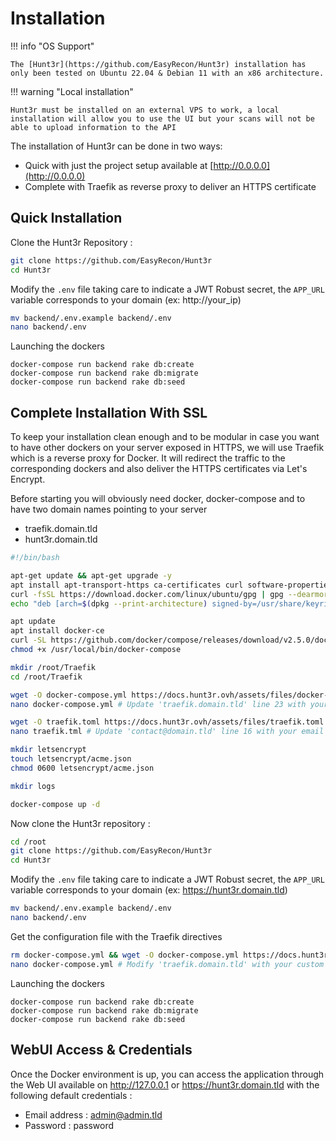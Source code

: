 # Installation

!!! info "OS Support"

    The [Hunt3r](https://github.com/EasyRecon/Hunt3r) installation has only been tested on Ubuntu 22.04 & Debian 11 with an x86 architecture.

!!! warning "Local installation"

    Hunt3r must be installed on an external VPS to work, a local installation will allow you to use the UI but your scans will not be able to upload information to the API

The installation of Hunt3r can be done in two ways:

- Quick with just the project setup available at [http://0.0.0.0](http://0.0.0.0)
- Complete with Traefik as reverse proxy to deliver an HTTPS certificate

## Quick Installation

Clone the Hunt3r Repository :

```bash
git clone https://github.com/EasyRecon/Hunt3r
cd Hunt3r
```

Modify the `.env` file taking care to indicate a JWT Robust secret, the `APP_URL` variable corresponds to your domain (ex: http://your_ip)

```bash
mv backend/.env.example backend/.env  
nano backend/.env
```

Launching the dockers

```docker
docker-compose run backend rake db:create
docker-compose run backend rake db:migrate
docker-compose run backend rake db:seed
```
    
## Complete Installation With SSL

To keep your installation clean enough and to be modular in case you want to have other dockers on your server exposed in HTTPS, we will use Traefik which is a reverse proxy for Docker.
It will redirect the traffic to the corresponding dockers and also deliver the HTTPS certificates via Let's Encrypt.

Before starting you will obviously need docker, docker-compose and to have two domain names pointing to your server

- traefik.domain.tld
- hunt3r.domain.tld

```bash
#!/bin/bash

apt-get update && apt-get upgrade -y
apt install apt-transport-https ca-certificates curl software-properties-common
curl -fsSL https://download.docker.com/linux/ubuntu/gpg | gpg --dearmor -o /usr/share/keyrings/docker-archive-keyring.gpg
echo "deb [arch=$(dpkg --print-architecture) signed-by=/usr/share/keyrings/docker-archive-keyring.gpg] https://download.docker.com/linux/ubuntu $(lsb_release -cs) stable" | sudo tee /etc/apt/sources.list.d/docker.list > /dev/null

apt update
apt install docker-ce
curl -SL https://github.com/docker/compose/releases/download/v2.5.0/docker-compose-linux-x86_64 -o /usr/local/bin/docker-compose
chmod +x /usr/local/bin/docker-compose

mkdir /root/Traefik
cd /root/Traefik

wget -O docker-compose.yml https://docs.hunt3r.ovh/assets/files/docker-compose.traefik.yml
nano docker-compose.yml # Update 'traefik.domain.tld' line 23 with your custom subdomain

wget -O traefik.toml https://docs.hunt3r.ovh/assets/files/traefik.toml
nano traefik.tml # Update 'contact@domain.tld' line 16 with your email

mkdir letsencrypt
touch letsencrypt/acme.json
chmod 0600 letsencrypt/acme.json

mkdir logs

docker-compose up -d
```

Now clone the Hunt3r repository :

```bash
cd /root
git clone https://github.com/EasyRecon/Hunt3r
cd Hunt3r
```

Modify the `.env` file taking care to indicate a JWT Robust secret, the `APP_URL` variable corresponds to your domain (ex: https://hunt3r.domain.tld)

```bash
mv backend/.env.example backend/.env  
nano backend/.env
```

Get the configuration file with the Traefik directives

```bash
rm docker-compose.yml && wget -O docker-compose.yml https://docs.hunt3r.ovh/assets/files/docker-compose.hunt3r.yml
nano docker-compose.yml # Modify 'traefik.domain.tld' with your custom domain line 58
```

Launching the dockers

```docker
docker-compose run backend rake db:create
docker-compose run backend rake db:migrate
docker-compose run backend rake db:seed
```

## WebUI Access & Credentials

Once the Docker environment is up, you can access the application through the Web UI available on http://127.0.0.1 or https://hunt3r.domain.tld with the following default credentials :

- Email address : admin@admin.tld
- Password : password